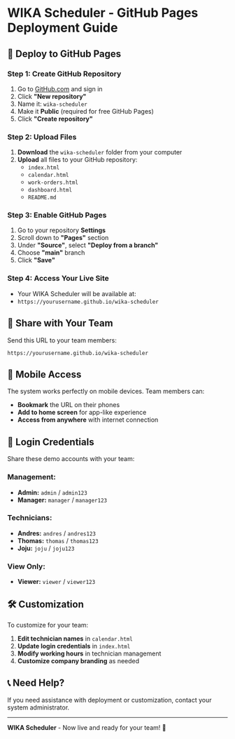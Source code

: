 # WIKA Scheduler - GitHub Pages Deployment Guide

## 🚀 **Deploy to GitHub Pages**

### **Step 1: Create GitHub Repository**
1. Go to [GitHub.com](https://github.com) and sign in
2. Click **"New repository"**
3. Name it: `wika-scheduler`
4. Make it **Public** (required for free GitHub Pages)
5. Click **"Create repository"**

### **Step 2: Upload Files**
1. **Download** the `wika-scheduler` folder from your computer
2. **Upload** all files to your GitHub repository:
   - `index.html`
   - `calendar.html`
   - `work-orders.html`
   - `dashboard.html`
   - `README.md`

### **Step 3: Enable GitHub Pages**
1. Go to your repository **Settings**
2. Scroll down to **"Pages"** section
3. Under **"Source"**, select **"Deploy from a branch"**
4. Choose **"main"** branch
5. Click **"Save"**

### **Step 4: Access Your Live Site**
- Your WIKA Scheduler will be available at:
- `https://yourusername.github.io/wika-scheduler`

## 🔗 **Share with Your Team**

Send this URL to your team members:
```
https://yourusername.github.io/wika-scheduler
```

## 📱 **Mobile Access**

The system works perfectly on mobile devices. Team members can:
- **Bookmark** the URL on their phones
- **Add to home screen** for app-like experience
- **Access from anywhere** with internet connection

## 🔐 **Login Credentials**

Share these demo accounts with your team:

### **Management:**
- **Admin:** `admin` / `admin123`
- **Manager:** `manager` / `manager123`

### **Technicians:**
- **Andres:** `andres` / `andres123`
- **Thomas:** `thomas` / `thomas123`
- **Joju:** `joju` / `joju123`

### **View Only:**
- **Viewer:** `viewer` / `viewer123`

## 🛠️ **Customization**

To customize for your team:
1. **Edit technician names** in `calendar.html`
2. **Update login credentials** in `index.html`
3. **Modify working hours** in technician management
4. **Customize company branding** as needed

## 📞 **Need Help?**

If you need assistance with deployment or customization, contact your system administrator.

---

**WIKA Scheduler** - Now live and ready for your team! 🎉
